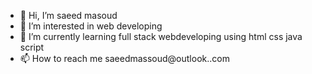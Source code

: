 - 👋 Hi, I’m saeed masoud
- 👀 I’m interested in web developing
- 🌱 I’m currently learning full stack webdeveloping using html css java script
- 📫 How to reach me saeedmassoud@outlook..com

<!---
saeedmasoud/saeedmasoud is a ✨ special ✨ repository because its `README.md` (this file) appears on your GitHub profile.
You can click the Preview link to take a look at your changes.
--->
